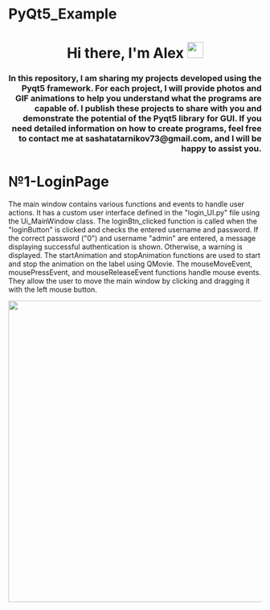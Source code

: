 # PyQt5_Example
<h1 align="center">Hi there, I'm Alex 
<img src="https://github.com/blackcater/blackcater/raw/main/images/Hi.gif" height="32"/></h1>
<h3 align="right">In this repository, I am sharing my projects developed using the Pyqt5 framework. 
For each project, I will provide photos and GIF animations to help you understand what the programs are capable of. 
I publish these projects to share with you and demonstrate the potential of the Pyqt5 library for GUI. 
If you need detailed information on how to create programs, 
feel free to contact me at sashatatarnikov73@gmail.com, and I will be happy to assist you.</h3>


<h1 aligin="center"> №1-LoginPage</h1>

The main window contains various functions and events to handle user actions. 
It has a custom user interface defined in the "login_UI.py" file using the Ui_MainWindow class.
The loginBtn_clicked function is called when the "loginButton" is clicked and checks the entered username and password. 
If the correct password ("0") and username "admin" are entered, a message displaying successful authentication is shown. 
Otherwise, a warning is displayed.
The startAnimation and stopAnimation functions are used to start and stop the animation on the label using QMovie.
The mouseMoveEvent, mousePressEvent, and mouseReleaseEvent functions handle mouse events. 
They allow the user to move the main window by clicking and dragging it with the left mouse button.

<div id="header" align="center">
  <img src="https://github.com/AlexBalind70/PyQt5_Example/assets/102526063/4cdcb7e2-a70a-4753-ab55-f25148819fda" width="600"/>
</div>



